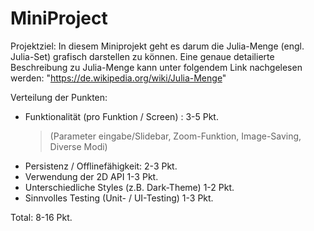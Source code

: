 # MiniProject #

Projektziel:
In diesem Miniprojekt geht es darum die Julia-Menge (engl. Julia-Set) grafisch darstellen zu können.
Eine genaue detailierte Beschreibung zu Julia-Menge kann unter folgendem Link nachgelesen werden:
"https://de.wikipedia.org/wiki/Julia-Menge"

Verteilung der Punkten:
- Funktionalität (pro Funktion / Screen) :  3-5 Pkt.
   >(Parameter eingabe/Slidebar, Zoom-Funktion, Image-Saving, Diverse Modi)
- Persistenz / Offlinefähigkeit:            2-3 Pkt.
- Verwendung der 2D API                     1-3 Pkt.
- Unterschiedliche Styles (z.B. Dark-Theme) 1-2 Pkt.
- Sinnvolles Testing (Unit- / UI-Testing)   1-3 Pkt.

Total:                                    8-16 Pkt.
